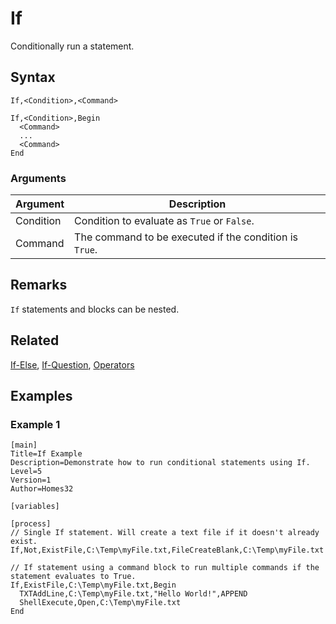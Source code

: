 # If

Conditionally run a statement.

## Syntax

```pebakery
If,<Condition>,<Command>
```

```pebakery
If,<Condition>,Begin
  <Command>
  ...
  <Command>
End
```

### Arguments

| Argument | Description |
| --- | --- |
| Condition | Condition to evaluate as `True` or `False`. |
| Command | The command to be executed if the condition is `True`. |

## Remarks

`If` statements and blocks can be nested.

## Related

[If-Else](./If-Else.md), [If-Question](./If-Question.md), [Operators](./Operators.md)

## Examples

### Example 1

```pebakery
[main]
Title=If Example
Description=Demonstrate how to run conditional statements using If.
Level=5
Version=1
Author=Homes32

[variables]

[process]
// Single If statement. Will create a text file if it doesn't already exist.
If,Not,ExistFile,C:\Temp\myFile.txt,FileCreateBlank,C:\Temp\myFile.txt

// If statement using a command block to run multiple commands if the statement evaluates to True.
If,ExistFile,C:\Temp\myFile.txt,Begin
  TXTAddLine,C:\Temp\myFile.txt,"Hello World!",APPEND
  ShellExecute,Open,C:\Temp\myFile.txt
End
```